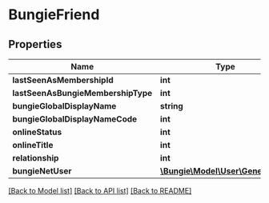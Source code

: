 # BungieFriend

## Properties
Name | Type | Description | Notes
------------ | ------------- | ------------- | -------------
**lastSeenAsMembershipId** | **int** |  | [optional] 
**lastSeenAsBungieMembershipType** | **int** |  | [optional] 
**bungieGlobalDisplayName** | **string** |  | [optional] 
**bungieGlobalDisplayNameCode** | **int** |  | [optional] 
**onlineStatus** | **int** |  | [optional] 
**onlineTitle** | **int** |  | [optional] 
**relationship** | **int** |  | [optional] 
**bungieNetUser** | [**\Bungie\Model\User\GeneralUser**](GeneralUser.md) |  | [optional] 

[[Back to Model list]](../README.md#documentation-for-models) [[Back to API list]](../README.md#documentation-for-api-endpoints) [[Back to README]](../README.md)


